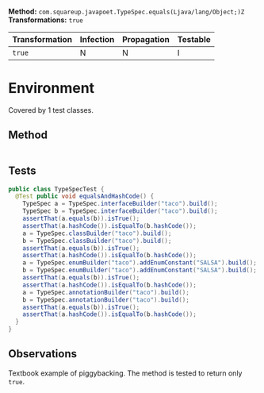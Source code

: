 
**Method:** `com.squareup.javapoet.TypeSpec.equals(Ljava/lang/Object;)Z`
**Transformations:** `true`

| Transformation | Infection | Propagation | Testable |
|----------------|-----------|-------------|----------|
| `true`         | N         | N           | I        |


# Environment

Covered by 1 test classes.

## Method

```Java

```

## Tests
```Java
public class TypeSpecTest {
  @Test public void equalsAndHashCode() {
    TypeSpec a = TypeSpec.interfaceBuilder("taco").build();
    TypeSpec b = TypeSpec.interfaceBuilder("taco").build();
    assertThat(a.equals(b)).isTrue();
    assertThat(a.hashCode()).isEqualTo(b.hashCode());
    a = TypeSpec.classBuilder("taco").build();
    b = TypeSpec.classBuilder("taco").build();
    assertThat(a.equals(b)).isTrue();
    assertThat(a.hashCode()).isEqualTo(b.hashCode());
    a = TypeSpec.enumBuilder("taco").addEnumConstant("SALSA").build();
    b = TypeSpec.enumBuilder("taco").addEnumConstant("SALSA").build();
    assertThat(a.equals(b)).isTrue();
    assertThat(a.hashCode()).isEqualTo(b.hashCode());
    a = TypeSpec.annotationBuilder("taco").build();
    b = TypeSpec.annotationBuilder("taco").build();
    assertThat(a.equals(b)).isTrue();
    assertThat(a.hashCode()).isEqualTo(b.hashCode());
  }
}
```

## Observations

Textbook example of piggybacking.
The method is tested to return only `true`.
